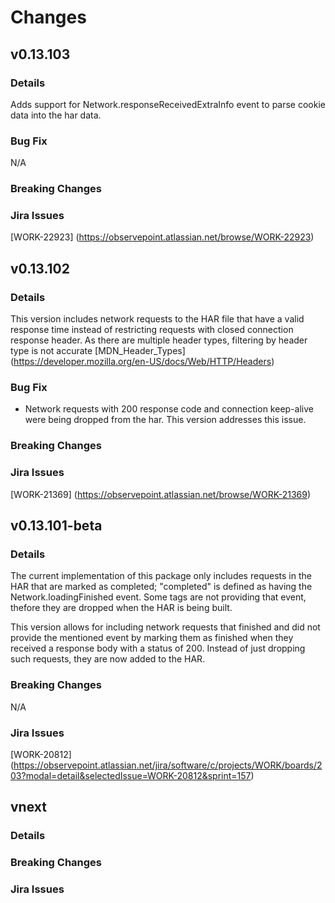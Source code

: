 # Changes

## v0.13.103

### Details
Adds support for Network.responseReceivedExtraInfo event to parse cookie data into the har data.

### Bug Fix
N/A

### Breaking Changes

### Jira Issues
[WORK-22923] (https://observepoint.atlassian.net/browse/WORK-22923)


## v0.13.102

### Details
This version includes network requests to the HAR file that have a valid response time instead of restricting requests with closed connection response header. As there are multiple header types, filtering by header type is not accurate [MDN_Header_Types] (https://developer.mozilla.org/en-US/docs/Web/HTTP/Headers) 

### Bug Fix
* Network requests with 200 response code and connection keep-alive were being dropped from the har. This version addresses this issue.

### Breaking Changes

### Jira Issues
[WORK-21369] (https://observepoint.atlassian.net/browse/WORK-21369)

## v0.13.101-beta

### Details

The current implementation of this package only includes requests in the HAR that are marked as completed; "completed" is defined as having the Network.loadingFinished event. Some tags are not providing that event, thefore they are dropped when the HAR is being built.

This version allows for including network requests that finished and did not provide the mentioned event by marking them as finished when they received a response body with a status of 200. Instead of just dropping such requests, they are now added to the HAR. 

### Breaking Changes

N/A

### Jira Issues
[WORK-20812] (https://observepoint.atlassian.net/jira/software/c/projects/WORK/boards/203?modal=detail&selectedIssue=WORK-20812&sprint=157)


## vnext
### Details
### Breaking Changes
### Jira Issues